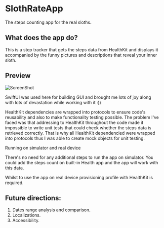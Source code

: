 # SlothRateApp

The steps counting app for the real sloths.

## What does the app do?

This is a step tracker that gets the steps data from HealthKit and displays it accompanied by the funny pictures and descriptions that reveal your inner sloth.

## Preview

![ScreenShot](iphoneScreenResized.png) 

SwiftUI was used here for building GUI and brought me lots of joy along with lots of devastation while working with it :))

HealthKit dependencies are wrapped into protocols to ensure code's reusability and also to make functionality testing possible. The problem I've faced was that addressing to HealthKit throughout the code made it impossible to write unit tests that could check whether the steps data is retrieved correctly. That is why all HealthKit dependencied were wrapped into protocols thus I was able to create mock objects for unit testing.

Running on simulator and real device

There's no need for any additional steps to run the app on simulator. You could add the steps count on built-in Health app and the app will work with this data.

Whilst to use the app on real device provisioning profile with HealthKit is required.

## Future directions:

1. Dates range analysis and comparison. 
2. Localizations. 
3. Accessibility.
